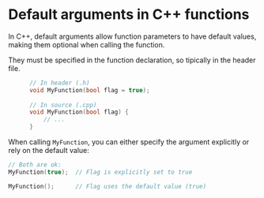 <!-- desc: C++ default arguments — syntax, header/source split, and usage examples. -->

# Default arguments in C++ functions

In C++, default arguments allow function parameters to have default values, making them optional when calling the function.

They must be specified in the function declaration, so tipically in the header file.

```cpp
	  // In header (.h)
	  void MyFunction(bool flag = true);
	  
	  // In source (.cpp)
	  void MyFunction(bool flag) {
	      // ...
	  }
```

When calling `MyFunction`, you can either specify the argument explicitly or rely on the default value:

```cpp
// Both are ok:
MyFunction(true);  // Flag is explicitly set to true

MyFunction();      // Flag uses the default value (true)
```
